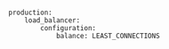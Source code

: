 <!-- layout:code post: building-a-manifest-file_rackspace-load-balancer -->

```

production:
    load_balancer:
        configuration:
            balance: LEAST_CONNECTIONS

```
